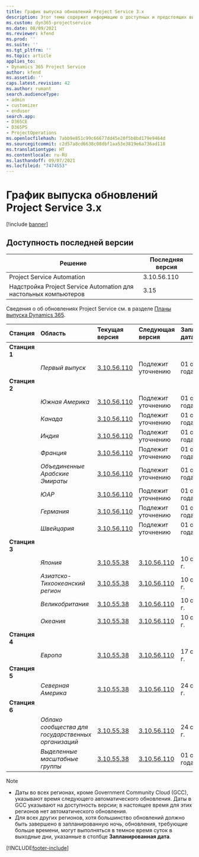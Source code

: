 ```yaml
---
title: График выпуска обновлений Project Service 3.x
description: Этот тема содержит информацию о доступных и предстоящих выпусках Dynamics 365 Project Service Automation.
ms.custom: dyn365-projectservice
ms.date: 08/09/2021
ms.reviewer: kfend
ms.prod: ''
ms.suite: ''
ms.tgt_pltfrm: ''
ms.topic: article
applies_to:
- Dynamics 365 Project Service
author: kfend
ms.assetid: ''
caps.latest.revision: 42
ms.author: rumant
search.audienceType:
- admin
- customizer
- enduser
search.app:
- D365CE
- D365PS
- ProjectOperations
ms.openlocfilehash: 7abb9e851c99c66677dd45e20f5b8bd179e9464d
ms.sourcegitcommit: c2d57a8cd6638c08dbf1aa53e3819e6a736ad118
ms.translationtype: HT
ms.contentlocale: ru-RU
ms.lasthandoff: 09/07/2021
ms.locfileid: "7474553"
---
```

# <a name="update-release-schedule-for-project-service-3x"></a>График выпуска обновлений Project Service 3.x

[!include [banner](../includes/psa-now-project-operations.md)]

## <a name="latest-version-availability"></a>Доступность последней версии

| Решение  | Последняя версия |
|-------|----|
| Project Service Automation    | 3.10.56.110 |
| Надстройка Project Service Automation для настольных компьютеров                | 3.15          |

Сведения о об обновлениях Project Service см. в разделе [Планы выпуска Dynamics 365](/dynamics365/release-plans/). 

| Станция  | Область | Текущая версия | Следующая версия |  Запланированная дата
| :---   | :---   | :---   | :---   |:---   |         
|<strong>Станция 1</strong> | |  |  | |
| | <i>Первый выпуск</i> | [3.10.56.110](whats-new-ur-35.md) | Подлежит уточнению | 01 октября 2021 года
|<strong>Станция 2</strong> | |  |  | |
| | <i>Южная Америка</i> | [3.10.56.110](whats-new-ur-35.md) | Подлежит уточнению | 01 октября 2021 года
| | <i>Канада</i> | [3.10.56.110](whats-new-ur-35.md) | Подлежит уточнению | 01 октября 2021 года
| | <i>Индия</i> | [3.10.56.110](whats-new-ur-35.md) | Подлежит уточнению | 01 октября 2021 года
| | <i>Франция</i> | [3.10.56.110](whats-new-ur-35.md) | Подлежит уточнению | 01 октября 2021 года
| | <i>Объединенные Арабские Эмираты</i> | [3.10.56.110](whats-new-ur-35.md) | Подлежит уточнению | 01 октября 2021 года
| | <i>ЮАР</i> | [3.10.56.110](whats-new-ur-35.md) | Подлежит уточнению | 01 октября 2021 года
| | <i>Германия</i> | [3.10.56.110](whats-new-ur-35.md) | Подлежит уточнению | 01 октября 2021 года
| | <i>Швейцария</i> | [3.10.56.110](whats-new-ur-35.md) | Подлежит уточнению | 01 октября 2021 года
|<strong>Станция 3</strong> | |  |  | |
| | <i>Япония</i> | [3.10.55.38](whats-new-ur-34.md) | [3.10.56.110](whats-new-ur-35.md) | 10 сентября 2021 г.
| | <i>Азиатско-Тихоокеанский регион</i> | [3.10.55.38](whats-new-ur-34.md) | [3.10.56.110](whats-new-ur-35.md) | 10 сентября 2021 г.
| | <i>Великобритания</i> | [3.10.55.38](whats-new-ur-34.md) | [3.10.56.110](whats-new-ur-35.md) | 10 сентября 2021 г.
| | <i>Океания</i> | [3.10.55.38](whats-new-ur-34.md) | [3.10.56.110](whats-new-ur-35.md) | 10 сентября 2021 г.
|<strong>Станция 4</strong> | |  |  | |
| | <i>Европа</i> | [3.10.55.38](whats-new-ur-34.md) | [3.10.56.110](whats-new-ur-35.md) | 17 сентября 2021 г.
|<strong>Станция 5</strong> | |  |  | |
| | <i>Северная Америка</i> | [3.10.55.38](whats-new-ur-34.md) | [3.10.56.110](whats-new-ur-35.md) | 24 сентября 2021 г.
|<strong>Станция 6</strong> | |  |  | |
| | <i>Облако сообщества для государственных организаций</i> | [3.10.55.38](whats-new-ur-34.md) | [3.10.56.110](whats-new-ur-35.md) | 24 сентября 2021 г.
| | <i>Выделенные масштабные группы</i> | [3.10.55.38](whats-new-ur-34.md) | [3.10.56.110](whats-new-ur-35.md) | 01 октября 2021 года

>[!Note]
> - Даты во всех регионах, кроме Government Community Cloud (GCC), указывают время следующего автоматического обновления. Даты в GCC указывают на доступность версии; в настоящее время для этих регионов нет автоматического обновления.
> - Для всех других регионов, хотя большинство обновлений должно быть завершено в запланированную ночь, обновления, требующие больше времени, могут выполняться в темное время суток в выходные дни, указанные в столбце **Запланированная дата**.


[!INCLUDE[footer-include](../includes/footer-banner.md)]
